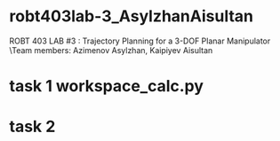 # robt403lab-3_AsylzhanAisultan
ROBT 403 LAB #3 : Trajectory Planning for a 3-DOF Planar Manipulator
\\Team members: Azimenov Asylzhan, Kaipiyev Aisultan
# task 1 workspace_calc.py
# task 2 
#
